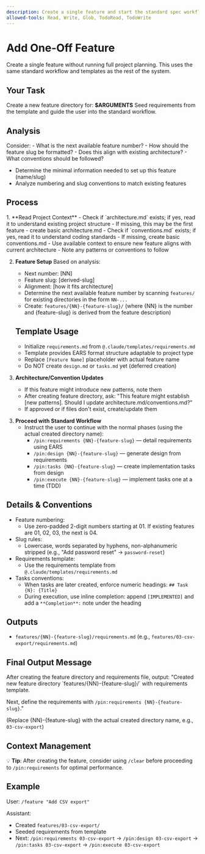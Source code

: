 ```yaml
---
description: Create a single feature and start the standard spec workflow
allowed-tools: Read, Write, Glob, TodoRead, TodoWrite
---
```


# Add One-Off Feature

Create a single feature without running full project planning. This uses the same standard workflow and templates as the rest of the system.

## Your Task
Create a new feature directory for: **$ARGUMENTS**
Seed requirements from the template and guide the user into the standard workflow.

## Analysis

<thinking>
Consider:
- What is the next available feature number?
- How should the feature slug be formatted?
- Does this align with existing architecture?
- What conventions should be followed?
</thinking>

- Determine the minimal information needed to set up this feature (name/slug)
- Analyze numbering and slug conventions to match existing features

## Process

<analysis>
1. **Read Project Context**
   - Check if `architecture.md` exists; if yes, read it to understand existing project structure
   - If missing, this may be the first feature - create basic architecture.md
   - Check if `conventions.md` exists; if yes, read it to understand coding standards
   - If missing, create basic conventions.md
   - Use available context to ensure new feature aligns with current architecture
   - Note any patterns or conventions to follow

2. **Feature Setup**
   <decision>
   Based on analysis:
   - Next number: [NN]
   - Feature slug: [derived-slug]
   - Alignment: [how it fits architecture]
   </decision>

   - Determine the next available feature number by scanning `features/` for existing directories in the form `NN-...`
   - Create: `features/{NN}-{feature-slug}/` (where {NN} is the number and {feature-slug} is derived from the feature description)

   ## Template Usage
   - Initialize `requirements.md` from `@.claude/templates/requirements.md`
   - Template provides EARS format structure adaptable to project type
   - Replace `[Feature Name]` placeholder with actual feature name
   - Do NOT create `design.md` or `tasks.md` yet (deferred creation)

3. **Architecture/Convention Updates**
   - If this feature might introduce new patterns, note them
   - After creating feature directory, ask: "This feature might establish [new patterns]. Should I update architecture.md/conventions.md?"
   - If approved or if files don't exist, create/update them
</analysis>

3. **Proceed with Standard Workflow**
   - Instruct the user to continue with the normal phases (using the actual created directory name):
     - `/pin:requirements {NN}-{feature-slug}` — detail requirements using EARS
     - `/pin:design {NN}-{feature-slug}` — generate design from requirements
     - `/pin:tasks {NN}-{feature-slug}` — create implementation tasks from design
     - `/pin:execute {NN}-{feature-slug}` — implement tasks one at a time (TDD)

## Details & Conventions

- Feature numbering:
  - Use zero-padded 2-digit numbers starting at 01. If existing features are 01, 02, 03, the next is 04.
- Slug rules:
  - Lowercase, words separated by hyphens, non-alphanumeric stripped (e.g., "Add password reset" → `password-reset`)
- Requirements template:
  - Use the requirements template from `@.claude/templates/requirements.md`
- Tasks conventions:
  - When tasks are later created, enforce numeric headings: `## Task {N}: {Title}`
  - During execution, use inline completion: append `[IMPLEMENTED]` and add a `**Completion**:` note under the heading

## Outputs

- `features/{NN}-{feature-slug}/requirements.md` (e.g., `features/03-csv-export/requirements.md`)

## Final Output Message

<output>
After creating the feature directory and requirements file, output:
"Created new feature directory `features/{NN}-{feature-slug}/` with requirements template.

Next, define the requirements with `/pin:requirements {NN}-{feature-slug}`."

(Replace {NN}-{feature-slug} with the actual created directory name, e.g., `03-csv-export`)
</output>

## Context Management

💡 **Tip**: After creating the feature, consider using `/clear` before proceeding to `/pin:requirements` for optimal performance.

## Example

User: `/feature "Add CSV export"`

Assistant:
- Created `features/03-csv-export/`
- Seeded requirements from template
- Next: `/pin:requirements 03-csv-export` → `/pin:design 03-csv-export` → `/pin:tasks 03-csv-export` → `/pin:execute 03-csv-export`
